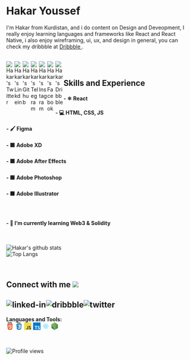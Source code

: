 # Hakar Youssef
I'm Hakar from Kurdistan, and i do content on Design and Deveopment, I really enjoy learning languages and frameworks like React and React Native, i also enjoy wireframing, ui, ux, and design in general, you can check my dribbble at [ Dribbble ](https://dribbble.com/Hakar)  . 

<br/>



<a href="https://twitter.com/hakar_yusuf">
<img align="left" alt="Hakar's Twitter" width="22px" src="https://cdn.jsdelivr.net/npm/simple-icons@v3/icons/twitter.svg" />
</a>
<a href="https://linkedin.com/in/hakaryusuf">
  <img align="left" alt="Hakar's Linkdein" width="22px" src="https://cdn.jsdelivr.net/npm/simple-icons@v3/icons/linkedin.svg" />
</a>
<a href="https://github.com/HakarYoussef">
  <img align="left" alt="Hakar's Github" width="22px" src="https://cdn.jsdelivr.net/npm/simple-icons@v3/icons/github.svg" />
</a>
<a href="https://t.me/Hari_wall">
  <img align="left" alt="Hakar's Telegram" width="22px" src="https://cdn.jsdelivr.net/npm/simple-icons@v3/icons/telegram.svg" />
</a>
<a href="https://instagram.com/hakar_yousef/">
  <img align="left" alt="Hakar's Instagram" width="22px" src="https://cdn.jsdelivr.net/npm/simple-icons@v3/icons/instagram.svg" />
</a>
<a href="https://www.facebook.com/HakarYoussef/">
  <img align="left" alt="Hakar's Facebook" width="22px" src="https://cdn.jsdelivr.net/npm/simple-icons@v3/icons/facebook.svg" />
</a>

<a href="https://www.dribbble.com/Hakar/">
  <img align="left" alt="Hakar's Dribbble" width="22px" src="https://cdn.jsdelivr.net/npm/simple-icons@v3/icons/dribbble.svg" />
</a>

<br/>

## Skills and Experience
#### - ⚛️ React
#### - 💻 HTML, CSS, JS
#### - 🖌️ Figma 
#### - 🟥 Adobe XD
#### - 🟪 Adobe After Effects
#### - 🟦 Adobe Photoshop
#### - 🟧 Adobe Illustrator

<br/>

#### - 🌱 I’m currently learning Web3 & Solidity 

<br/>

![Hakar's github stats](https://github-readme-stats.vercel.app/api?username=HakarYoussef&theme=tokyonight&show_icons=true&hide=["issues"])
<br/>
![Top Langs](https://github-readme-stats.vercel.app/api/top-langs/?username=HakarYoussef&theme=tokyonight&layout=compact)

<br/>

<h2> Connect with me <img src='https://raw.githubusercontent.com/ShahriarShafin/ShahriarShafin/main/Assets/handshake.gif' width="100px"> </h2>

[<img align="left" alt="linked-in" src="https://img.shields.io/badge/linkedin-%230077B5.svg?&style=for-the-badge&logo=linkedin&logoColor=white" />](https://www.linkedin.com/in/hakaryusuf)
[<img align="left" alt="dribbble" src="https://img.shields.io/badge/dribbble-%2312100E.svg?&style=for-the-badge&logo=dribbble&logoColor=white" />](https://dribbble.com/@goodnesschrisugari)
[<img align="left" alt="twitter" src="https://img.shields.io/badge/twitter-%231DA1F2.svg?&style=for-the-badge&logo=twitter&logoColor=white" />](https://twitter.com/hakar_yusuf)
<br/>
---



**Languages and Tools:**  
<code><img height="20" src="https://raw.githubusercontent.com/github/explore/80688e429a7d4ef2fca1e82350fe8e3517d3494d/topics/html/html.png"></code>
<code><img height="20" src="https://raw.githubusercontent.com/github/explore/80688e429a7d4ef2fca1e82350fe8e3517d3494d/topics/css/css.png"></code>
<code><img height="20" src="https://raw.githubusercontent.com/github/explore/80688e429a7d4ef2fca1e82350fe8e3517d3494d/topics/javascript/javascript.png"></code>
<code><img height="20" src="https://raw.githubusercontent.com/github/explore/80688e429a7d4ef2fca1e82350fe8e3517d3494d/topics/typescript/typescript.png"></code>
<code><img height="20" src="https://raw.githubusercontent.com/github/explore/80688e429a7d4ef2fca1e82350fe8e3517d3494d/topics/react/react.png"></code>
<code><img height="20" src="https://raw.githubusercontent.com/github/explore/80688e429a7d4ef2fca1e82350fe8e3517d3494d/topics/nodejs/nodejs.png"></code>

<br/>

![Profile views](https://gpvc.arturio.dev/HakarYoussef) 



